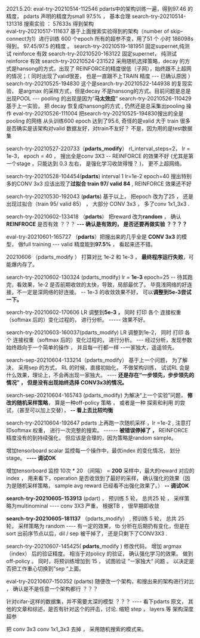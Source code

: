 2021.5.20: 
eval-try-20210514-112546  pdarts中的架构训练一遍，得到97.46 的精度， pdarts 声明的精度为small 97.5% ， 基本合理
search-try-20210514-131318   搜索实验 ： 57633s   得到架构  
eval-try-20210517-111637    基于上面搜索实验得到的架构（number of skip-connect为1）进行训练 600 个epoch 所有的超参不变，用了51 个
     小时 186098s 得到， 97.45/97.5 的精度 。
search-try-20210519-181951  固定supernet,纯测试 reinforce 有效
search-try-20210520-163122  固定supernet， 纯测试 reinforce 有效
search-try-20210524-231522  采用随机选择策略，decay 的方式是hansong的方式，出现了 REINFORCE的精度很低（子网），始终跟不上超网的情况；（ 同时出现了valid很差， 也是一直跟不上TRAIN 精度 ---  已确认原因 ）
search-try-20210525-194830  这个是search-try-20210522-144938 的复现实验， 是argmax 的采样方式，但是decay 不是hansong的方式。目前问题是总是出现POOL    --- pooling 的出现是因为“**马太效应**”
search-try-20210526-110429  基于上一实验， 把 decay 恢复成hansong的方式 , 仍然还是总采集出pooling 操作
eval-try-20210526-111004  把search-try-20210525-194830搜出的全是pooling 的网络 从头训练600 epoch   达到了95.6, 奇怪的是valid 大于 train 很多是否确实是该架构对valid 数据友好，对train不友好？ 不是，因为用的是test数据集 



search-try-20210527-220733（**pdarts_modify**）  rl_interval_steps=2， lr = 1e-3， epoch = 40 ， 搜出全是conv 3X3 -- REINFORCE 的效果不好 (尤其是第一个stage ，只能达到 0.3 左右， 是强化学习收敛得慢？ )， 更不上超网络。 

search-try-20210528-104454(**pdarts**)   interval 1 lr=1e-2   epoch=40 搜出特别多的CONV 3x3 应该出现了**过拟合 train 97/ valid 84** , REINFORCE 效果还不好 

search-try-20210530-192043 (**pdarts**)    基于以上， 把epoch 改为了25 ， 还是出现过拟合（train 95/ valid 85） ， 大部分 CONV 3x3 ， 多了conv 1x1_3x3 . 

search-try-20210602-133418 （**pdarts**）  把reward 改为**random** ， 确认 **REINFROCE** 是否有效 ？？？   **--- 确认是有效的， 是否还要再做实验  ？？？？**

eval-try-20210601-165727  （**pdarts**）把搜出来的几乎全是 **CONV 3x3** 的模型， 做full training --- valid 精度能到**97.5%** ， 看起来还不错。 

20210606 （pdarts_modify ） 打算对比  1e-2 和  1e-3 ， **最终程序运行失败**，可能爆内存了。 

search-try-20210602-130324 (pdarts_modify)  lr = **1e-3**  epoch=25   -- 待其跑完，看效果，1e-2 是否前期收敛的太快，导致，局部最优了。 毕竟浅网络的好连接，不一定是深网络的好连接。   -- 1e-3 的收敛效果不好， 可以**调整到5e-3尝试一下。**  

search-try-20210602-170606    LR 调整到**5e-3 ，** 同时 打印 各个 连接权重（softmax 后的）变化过程的， 进行分析。    -----  效果不好。 

search-try-20210603-160037(pdarts_modify)    LR 调整到1e-2， 同时 打印 各个 连接权重（softmax 后的）变化过程的， 进行分析。   ---   经过分析，发现参数始终趋向于一个简单的操作  ，     并且每一行都一样  --一家独大，遥遥领先。 

search-sep-20210604-133214（pdarts_modify）     基于上一个问题， 为了解决， 采用sep 的方式， RL 的时候，直接初始化， 不做架构训练， 试试RL 会是什么效果，理论上，不会再出现一家独大。   ---- **还是存在“一步领先，步步领先的情况” ， 但是没有出现始终选择 CONV3x3的情况。** 

search-sep-20210604-165743 (pdarts_modify)    为解决“上一个实验”问题， **修改的随机采样策略**， 算是一种off-policy 策略 ， 或者是一种  探索和利用 的尝试，（甚至可以加上交替）， **--  看上去比较均衡** 

search-try-20210604-192647     pdarts 上再跑一次随机采样   ，lr =1e-2 , 注意打印softmax 权重， 进行一次完整的搜索。       ------   **被错误停掉了 ，** REINFORCE 精度没有的到持续强化， 但应该是合理的，因为策略是random sample。

增加tensorboard scalar   监控每一个操作中，最优index 的变化情况， 划分stage。    **---- 调试OK** 

增加tensorboard 监控  10次 *  20 （间隔） =  **200** 采样中，最大的reward 对应的index  ， 用来看下，operation 是否收敛到了最好的采样， 确认强化的效果（因为是随机采样策略， sample avg reward 已经看不出强化效果了。）  **-- 调试OK** 

**search-try-20210605-153913**  (pdart) ， 预训练 5 轮， 总共25 轮  ， 采样策略为multinominal   ----  conv 3X3 严重， 根据TB ， 很早期即收敛 

**search-try-20210605-181137**  （pdarts_modify）  , 预训练 5 轮， 总共 25 轮， 采样策略为 random    ----  有一定的效果， tb 分析在后期扔有变化，但是在sort 出前序节点以后，dil / sep 被干掉了， 还是只剩下了CONV3X3 . 

search-try-20210607-145425( **pdarts**_modify ) 修改代码， 增加 argmax（index） 后的验证精度。 相当于对policy 的验证， 确认强化学习的效果。 做到off-policy 。   同时，将预训练增加到  15 ， 试图验证 ”一家独大“ 问题 。  以决定是否把工作重心切换到”sep “上面。 

eval-try-20210607-150352 (pdarts)   随便改一个架构，和搜出来的架构进行对比 ， 确认是不是任意一个架构都行 ？？？ 

针对cifar-这样的数据集，并不需要太深的模型 ？？？  ---- 看下pdarts 原文， 其他的文章和综述，是否有针对这个的抨击，讨论.    缩短 step ， layers  等 架构深度超参

把 conv 3x3   conv 1x1_3x3 去掉  ， 采用随机搜索的模式来。   



